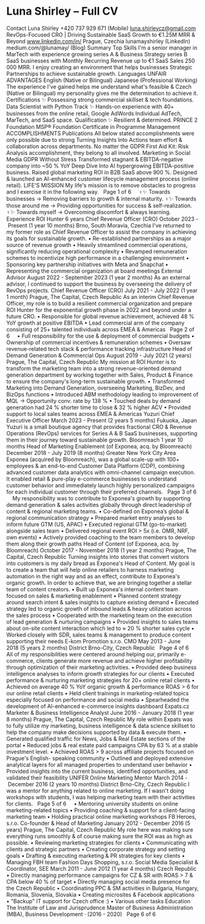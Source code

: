 # Luna Shirley – Full CV

Contact Luna Shirley +420 737 929 671 (Mobile) luna.shirleycz@gmail.com RevOps-Focused CRO | Driving Sustainable SaaS Growth to €1.25M MRR & Beyond www.linkedin.com/in/ Prague, Czechia lunamayshirley (LinkedIn) medium.com/@lunamay/ (Blog) Summary Top Skills I'm a senior manager in MarTech with experience growing series A & Business Strategy series B SaaS businesses with Monthly Recurring Revenue up to €1 SaaS Sales 250 000 MRR. I enjoy creating an environment that helps businesses Strategic Partnerships to achieve sustainable growth. Languages UNFAIR ADVANTAGES English (Native or Bilingual) Japanese (Professional Working) The experience I've gained helps me understand what's feasible & Czech (Native or Bilingual) my personality gives me the determination to achieve it. Certifications ✨ Possessing strong commercial skillset & tech foundations. Data Scientist with Python Track ✨ Hands-on experience with 40+ businesses from the online retail, Google AdWords Individual AdTech, MarTech, and SaaS space. Qualification ✨ Resilient & determined. PRINCE 2 Foundation MSP® Foundation Certificate in Programme Management ACCOMPLISHMENTS Publications All below stated accomplishments were only possible due to strong Turning Insights Into Actions team effort & collaboration across departments. No matter the GDPR First Aid Kit: Risk Analysis accomplishment, they belong to all involved.  Marketing in Social Media GDPR Without Stress Transformed stagnant & EBITDA-negative company into ~50 % YoY Deep Dive Into AI hypergrowing EBITDA-positive business. Raised global marketing ROI in B2B SaaS above 900 %. Designed & launched an AI-enhanced customer lifecycle management process (online retail). LIFE'S MISSION My life's mission is to remove obstacles to progress and I exercise it in the following way.   Page 1 of 6     ‍♀✨ Towards businesses -> Removing barriers to growth & internal maturity. ‍♀✨ Towards those around me -> Providing opportunities for success & self-realization. ‍♀✨ Towards myself -> Overcoming discomfort & always learning. Experience ROI Hunter 6 years Chief Revenue Officer (CRO) October 2023 - Present (1 year 10 months) Brno, South Moravia, Czechia I've returned to my former role as Chief Revenue Officer to assist the company in achieving its goals for sustainable growth. • Re-established partnerships as a major source of revenue growth • Heavily streamlined commercial operations, significantly reducing operational complexity • Revamped remuneration schemes to incentivize high performance in a challenging environment • Sponsoring key partnership initiatives with Meta and Snapchat • Representing the commercial organization at board meetings External Advisor August 2022 - September 2023 (1 year 2 months) As an external advisor, I continued to support the business by overseeing the delivery of RevOps projects. Chief Revenue Officer (CRO) July 2021 - July 2022 (1 year 1 month) Prague, The Capital, Czech Republic As an interim Chief Revenue Officer, my role is to build a resilient commercial organization and prepare ROI Hunter for the exponential growth phase in 2022 and beyond under a future CRO. • Responsible for global revenue achievement, achieved 48 % YoY growth at positive EBITDA • Lead commercial arm of the company consisting of 25+ talented individuals across EMEA & Americas   Page 2 of 6     • Full responsibility for the use & deployment of commercial budgets • Ownership of commercial incentives & remuneration schemes  • Oversaw revenue-related tech stack & performance tracking infrastructure Head of Demand Generation & Commercial Ops August 2019 - July 2021 (2 years) Prague, The Capital, Czech Republic My mission at ROI Hunter is to transform the marketing team into a strong revenue-oriented demand generation department by working together with Sales, Product & Finance to ensure the company's long-term sustainable growth. • Transformed Marketing into Demand Generation, overseeing Marketing, BizDev, and BizOps functions • Introduced ABM methodology leading to improvement of MQL -> Opportunity conv. rate by 138 % • Touched deals by demand generation had 24 % shorter time to close & 32 % higher ACV • Provided support to local sales teams across EMEA & Americas Yuzuri Chief Executive Officer March 2023 - Present (2 years 5 months) Fukuoka, Japan Yuzuri is a small boutique agency that provides fractional CRO & Revenue Operations (RevOps) services for Series A & B SaaS businesses, supporting them in their journey toward sustainable growth. Bloomreach 1 year 10 months Head of Marketing Enablement (of Exponea, acq. by Bloomreach) December 2018 - July 2019 (8 months) Greater New York City Area Exponea (acquired by Bloomreach), was a global scale-up with 100+ employees & an end-to-end Customer Data Platform (CDP), combining advanced customer data analytics with omni-channel campaign execution. It enabled retail & pure-play e-commerce businesses to understand customer behavior and immediately launch highly personalized campaigns for each individual customer through their preferred channels.   Page 3 of 6     My responsibility was to contribute to Exponea's growth by supporting demand generation & sales activities globally through direct leadership of content & regional marketing teams. • Co-defined on Exponea’s global & regional communication strategy • Prepared market entry analyses to inform future GTM (US, APAC) • Executed regional GTM (go-to-market) alongside sales team • Delivered regional event ROI > 5x (i.e. OMR, NRF, own events) • Actively provided coaching to the team members to develop them along their growth paths Head of Content (of Exponea, acq. by Bloomreach) October 2017 - November 2018 (1 year 2 months) Prague, The Capital, Czech Republic Turning insights into stories that convert visitors into customers is my daily bread as Exponea's Head of Content. My goal is to create a team that will help online retailers to harness marketing automation in the right way and as an effect, contribute to Exponea's organic growth. In order to achieve that, we are bringing together a stellar team of content creators. • Built up Exponea's internal content team focused on sales & marketing enablement • Planned content strategy around search intent & sales insights to capture existing demand • Executed strategy led to organic growth of inbound leads & heavy utilization across the sales process • Cooperated with the marketing team on the execution of lead generation & nurturing campaigns • Provided insights to sales teams about on-site content interaction which led to ≈ 20 % shorter sales cycle • Worked closely with SDR, sales teams & management to produce content supporting their needs E-kom Promotion s.r.o. CMO May 2013 - June 2018 (5 years 2 months) District Brno-City, Czech Republic   Page 4 of 6     All of my responsibilities were centered around helping our, primarily e- commerce, clients generate more revenue and achieve higher profitability through optimization of their marketing activities. • Provided deep business intelligence analyses to inform growth strategies for our clients • Executed performance & nurturing marketing strategies for 20+ online retail clients • Achieved on average 40 % YoY organic growth & performance ROAS > 6 for our online retail clients • Held client trainings in marketing-related topics especially focused on performance and social media • Spearheaded the development of AI-enhanced e-commerce insights dashboard Expats.cz Marketer & Business Intelligence Analyst June 2016 - January 2018 (1 year 8 months) Prague, The Capital, Czech Republic My role within Expats was to fully utilize my marketing, business intelligence & data science skillset to help the company make decisions supported by data & execute them. • Generated qualified traffic for News, Jobs & Real Estate sections of the portal • Reduced jobs & real estate paid campaigns CPA by 63 % at a stable investment level. • Achieved ROAS > 9 across affiliate projects focused on Prague's English- speaking community • Outlined and deployed extensive analytical layers for all managed properties to understand user behavior • Provided insights into the current business, identified opportunities, and validated their feasibility UNIFER Online Marketing Mentor March 2014 - December 2016 (2 years 10 months) District Brno-City, Czech Republic I was a mentor for anything related to online marketing. If I wasn't doing workshops with students, I was helping marketing team with their activities for clients.    Page 5 of 6     • Mentoring university students on online marketing-related topics • Providing coaching & support for a client-facing marketing team • Holding practical online marketing workshops FB Heroes, s.r.o. Co-founder & Head of Marketing January 2012 - December 2016 (5 years) Prague, The Capital, Czech Republic My role here was making sure everything runs smoothly & of course making sure the ROI was as high as possible. • Reviewing marketing strategies for clients • Communicating with clients and strategic partners • Creating corporate strategy and setting goals • Drafting & executing marketing & PR strategies for key clients • Managing FBH team Fashion Days Shopping, s.r.o. Social Media Specialist & Coordinator, SEE March 2011 - June 2012 (1 year 4 months) Czech Republic • Directly managing performance campaigns for CZ & SR with ROAS > 7 & CPA below 40 % of target • Directly managing social media presence for the Czech Republic • Coordinating PPC & SM activities in Bulgaria, Hungary, Romania, Slovenia, Slovakia • Creating microsites & Facebook applications • "Backup" IT support for Czech office :) • Various other tasks Education The Institute of Law and Jurisprudence Master of Business Administration (MBA), Business Development · (2016 - 2020)   Page 6 of 6